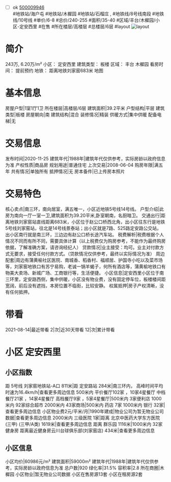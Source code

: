 - [ ] ok [500009946](https://bj.5i5j.com/ershoufang/500009946.html)  
 #地铁站/海户屯 #地铁站/木樨园 #地铁站/石榴庄 ,  #地铁线/8号线南段 #地铁线/10号线
#单价/6-8 #总价/240-255 #面积/35-40   #区域/丰台/木樨园/小区-定安西里 #在售 #所在楼层/高楼层 #总楼层/6层 #layout 
![layout](http://image2.5i5j.com//group2/M00/2D/61/CgqJNFzSiYyAVeiZAAEfWub3vKU654.jpg_P5.jpg) 
# 简介 
 243万,  6.20万/m² 
小区： 定安西里
建筑类型： 板楼
区域： 丰台 木樨园
看房时间： 提前预约
地铁： 距离地铁刘家窑683米 地图
# 基本信息 
 房屋户型|1室1厅1卫
所在楼层|高楼层/6层
建筑面积|39.2平米
户型结构|平层
建筑类型|板楼
房屋朝向|南
建筑结构|混合
装修情况|精装
供暖方式|集中供暖
配备电梯|无
# 交易信息 
 发布时间|2020-11-25
建筑年代|1988年|建筑年代仅供参考，实际房龄以政府信息为准
产权性质|商品房
规划用途|普通住宅
上次交易|2008-06-04
购房年限|满五年
共有情况|单独所有
抵押情况|无
房本备件|已上传房本照片
# 交易特色 
 核心卖点|南三环，南向居室，满五唯一，小区近地铁5号线14号线。
户型介绍|此房为南向一厅一室一卫,建筑面积为39.20平米,卧室朝南，名厨暗卫。
交通出行|距离地铁刘家窑站直线距离683米，小区位于赵公口桥西北角，出小区往东行是地铁5号线刘家窑站，往北是14号线景泰站；出小区就是7路、525路定安路公交站，出小区南行就是南三环，三边边有赵公口桥长途汽车站。
税费解析|税费根据个人情况不同而有所不同，需要具体计算（以上税费仅为购房参考，不能作为最终购房依据，了解准确方案，请咨询经纪人）
贷款情况|业主接受：均可。业主对付款方式无要求，接受任何付款方式。（贷款情况仅供参考，最终以实际情况为准）
周边配套|周边有蒲黄榆社区医院、南城香、稻香村、福顺居、护国寺小吃以及菜市场等，刘家窑地铁口有苏宁易购，老诚一锅羊蝎子，何所有酒店等，蒲黄榆地铁口有物美大卖场、新城广场、工商银行等，生活便捷。
小区信息|定安西里小区位于南三环里，定安路西侧，集中供暖，小区没有物业费，没有固定停车位，板楼楼间距宽阔，前后没有遮挡，本房位置不临街，比较安静。
权属抵押|房子产权清晰，没有任何抵押。
# 带看 
 2021-08-14|最近带看	 2|次|近30天带看	 12|次|累计带看
# 小区 定安西里
## 小区指数 
 距 5号线 刘家窑地铁站-A口 811米|距 定安路站 284米|南三环内， 高峰时间平均时速为16.4km/h|查看更多周边信息
500米内 平价餐厅102家 ，10家4星餐厅
中档餐厅21家 ，14家4星餐厅
高档餐厅9家 ，5家4星餐厅|500米内 3家便利店
1000米内 92家综合超市
2000米内 43家商场|500米内 药店 7家
1000米内 银行 32家|查看更多周边信息
小区物业费2元/平米/月|1990年建成|物业公司为暂无物业公司数据|查看更多周边信息
2000米内 三级医院 1家|距离 北京中医药大学东方医院(三甲) (三甲/A类) 1619米|查看更多周边信息
距离 群乐园 1116米|1000米内 32家 健身房
距离最近健身房云川台球俱乐部(刘家窑店) 434米|查看更多周边信息
## 小区信息 
 小区均价|60986元/m²
建筑面积|59000m²
建筑年代|1988年|建筑年代仅供参考，实际房龄以政府信息为准
总户数|920
绿化率|31.5%
容积率|2.8
所在商圈|木樨园
小区物业|暂无物业公司数据
小区在售房源13套
小区在租房源2套
